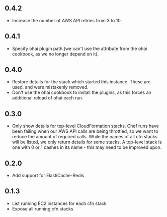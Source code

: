 ## 0.4.2

 * Increase the number of AWS API retries from 3 to 10.

## 0.4.1

 * Specify ohai plugin path (we can't use the attribute from the ohai
   cookbook, as we no longer depend on it).

## 0.4.0

 * Restore details for the stack which started this instance.  These
   are used, and were mistakenly removed.
 * Don't use the ohai cookbook to install the plugins, as this forces
   an additional reload of ohai each run.

## 0.3.0

 * Only show details for top-level CloudFormation stacks.  Chef runs
   have been failing when our AWS API calls are being throttled, so we
   want to reduce the amount of required calls.  While the names of
   all cfn stacks will be listed, we only return details for some
   stacks.  A top-level stack is one with 0 or 1 dashes in its name -
   this may need to be improved upon.

## 0.2.0

 * Add support for ElastiCache-Redis

## 0.1.3

 * List running EC2 instances for each cfn stack
 * Expose all running cfn stacks
 

